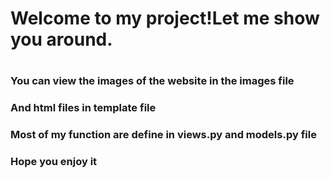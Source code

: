 <h1>Welcome to my project!Let me show you around.<h1>
<h3>You can view the images of the website in the images file<h3>
<h3>And html files in template file<h3>
<h3>Most of my function are define in views.py and models.py file<h3>
  <h3>Hope you enjoy it<h3>
